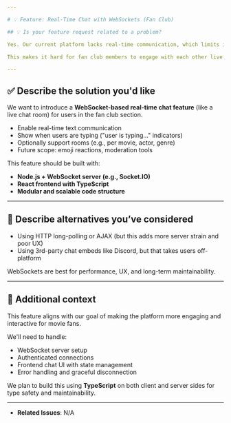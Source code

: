 ```yaml
---

# 💡 Feature: Real-Time Chat with WebSockets (Fan Club)

## 💡 Is your feature request related to a problem?

Yes. Our current platform lacks real-time communication, which limits interaction among fans. A static comment system or page reloads break the flow of conversation.

This makes it hard for fan club members to engage with each other live during events or discussions.

---
```


## ✅ Describe the solution you'd like

We want to introduce a **WebSocket-based real-time chat feature** (like a live chat room) for users in the fan club section.

- Enable real-time text communication
- Show when users are typing ("user is typing..." indicators)
- Optionally support rooms (e.g., per movie, actor, genre)
- Future scope: emoji reactions, moderation tools

This feature should be built with:
- **Node.js + WebSocket server (e.g., Socket.IO)**
- **React frontend with TypeScript**
- **Modular and scalable code structure**

---

## 🔄 Describe alternatives you’ve considered

- Using HTTP long-polling or AJAX (but this adds more server strain and poor UX)
- Using 3rd-party chat embeds like Discord, but that takes users off-platform

WebSockets are best for performance, UX, and long-term maintainability.

---

## 📎 Additional context

This feature aligns with our goal of making the platform more engaging and interactive for movie fans.

We'll need to handle:
- WebSocket server setup
- Authenticated connections
- Frontend chat UI with state management
- Error handling and graceful disconnection

We plan to build this using **TypeScript** on both client and server sides for type safety and maintainability.

---

- **Related Issues**: N/A

